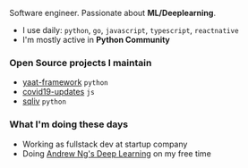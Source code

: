 Software engineer. Passionate about **ML/Deeplearning**.

- I use daily: `python`, `go`, `javascript`, `typescript`, `reactnative`
- I'm mostly active in **Python Community**

### Open Source projects I maintain

- [yaat-framework](https://github.com/yaat-project/yaat) `python`
- [covid19-updates](https://github.com/the-robot/covid19-updates) `js`
- [sqliv](https://github.com/the-robot/sqliv) `python`

### What I'm doing these days

- Working as fullstack dev at startup company
- Doing [Andrew Ng's Deep Learning](https://github.com/the-robot/deeplearning) on my free time
